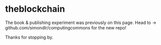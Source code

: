 # theblockchain
The book &amp; publishing experiment was previously on this page. Head to -> github.com/simondlr/computingcommons for the new repo!

Thanks for stopping by.
